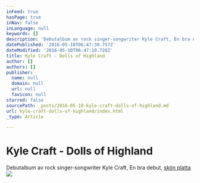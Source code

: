 ```yaml
---
inFeed: true
hasPage: true
inNav: false
inLanguage: null
keywords: []
description: 'Debutalbum av rock singer-songwriter Kyle Craft, En bra debut, skön platta'
datePublished: '2016-05-10T06:47:30.757Z'
dateModified: '2016-05-10T06:47:10.726Z'
title: Kyle Craft - Dolls of Highland
author: []
authors: []
publisher:
  name: null
  domain: null
  url: null
  favicon: null
starred: false
sourcePath: _posts/2016-05-10-kyle-craft-dolls-of-highland.md
url: kyle-craft-dolls-of-highland/index.html
_type: Article

---
```

# Kyle Craft - Dolls of Highland

Debutalbum av rock singer-songwriter Kyle Craft, En bra debut, [skön platta][0]
![](https://the-grid-user-content.s3-us-west-2.amazonaws.com/c93d79c1-2e81-4dc5-9737-14cd8e48e677.jpg)

[0]: https://open.spotify.com/album/3viNAArNQnjmgJiOgmVzPr